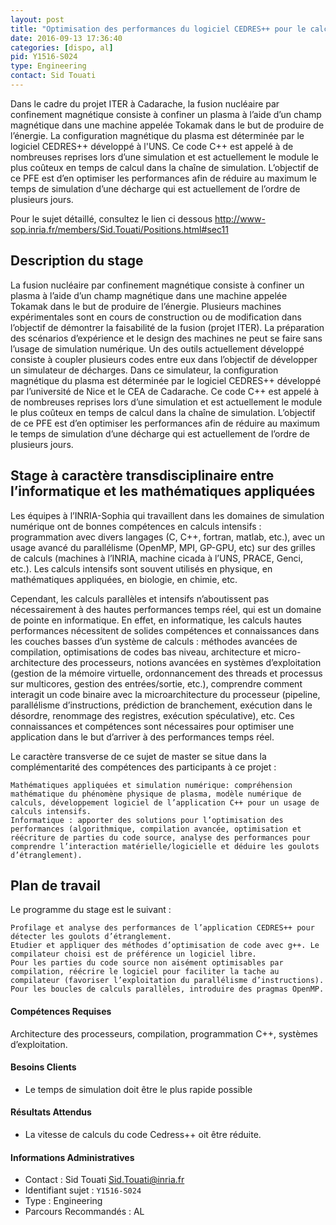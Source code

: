 ```yaml
---
layout: post
title: "Optimisation des performances du logiciel CEDRES++ pour le calcul de configuration d’équilibres dans les Tokamaks"
date: 2016-09-13 17:36:40
categories: [dispo, al]
pid: Y1516-S024
type: Engineering
contact: Sid Touati
---
```

       
Dans le cadre du projet ITER à Cadarache, la fusion nucléaire par confinement magnétique consiste à confiner un plasma à l’aide d’un champ magnétique dans une machine appelée Tokamak dans le but de produire de l’énergie. La configuration magnétique du plasma est déterminée par le logiciel CEDRES++ développé à l'UNS. Ce code C++ est appelé à de nombreuses reprises lors d’une simulation et est actuellement le module le plus coûteux en temps de calcul dans la chaîne de simulation. L’objectif de ce PFE est d’en optimiser les performances afin de réduire au maximum le temps de simulation d’une décharge qui est actuellement de l’ordre de plusieurs jours. 

Pour le sujet détaillé, consultez le lien ci dessous
http://www-sop.inria.fr/members/Sid.Touati/Positions.html#sec11

Description du stage
--------------------------
La fusion nucléaire par confinement magnétique consiste à confiner un plasma à l’aide d’un champ magnétique dans une machine appelée Tokamak dans le but de produire de l’énergie. Plusieurs machines expérimentales sont en cours de construction ou de modification dans l’objectif de démontrer la faisabilité de la fusion (projet ITER). La préparation des scénarios d’expérience et le design des machines ne peut se faire sans l’usage de simulation numérique. Un des outils actuellement développé consiste à coupler plusieurs codes entre eux dans l’objectif de développer un simulateur de décharges. Dans ce simulateur, la configuration magnétique du plasma est déterminée par le logiciel CEDRES++ développé par l’université de Nice et le CEA de Cadarache. Ce code C++ est appelé à de nombreuses reprises lors d’une simulation et est actuellement le module le plus coûteux en temps de calcul dans la chaîne de simulation. L’objectif de ce PFE est d’en optimiser les performances afin de réduire au maximum le temps de simulation d’une décharge qui est actuellement de l’ordre de plusieurs jours.

Stage à caractère transdisciplinaire entre l’informatique et les mathématiques appliquées
----------------------------------------
Les équipes à l’INRIA-Sophia qui travaillent dans les domaines de simulation numérique ont de bonnes compétences en calculs intensifs : programmation avec divers langages (C, C++, fortran, matlab, etc.), avec un usage avancé du parallélisme (OpenMP, MPI, GP-GPU, etc) sur des grilles de calculs (machines à l’INRIA, machine cicada à l’UNS, PRACE, Genci, etc.). Les calculs intensifs sont souvent utilisés en physique, en mathématiques appliquées, en biologie, en chimie, etc.

Cependant, les calculs parallèles et intensifs n’aboutissent pas nécessairement à des hautes performances temps réel, qui est un domaine de pointe en informatique. En effet, en informatique, les calculs hautes performances nécessitent de solides compétences et connaissances dans les couches basses d’un système de calculs : méthodes avancées de compilation, optimisations de codes bas niveau, architecture et micro-architecture des processeurs, notions avancées en systèmes d’exploitation (gestion de la mémoire virtuelle, ordonnancement des threads et processus sur multicores, gestion des entrées/sortie, etc.), comprendre comment interagit un code binaire avec la microarchitecture du processeur (pipeline, parallélisme d’instructions, prédiction de branchement, exécution dans le désordre, renommage des registres, exécution spéculative), etc. Ces connaissances et compétences sont nécessaires pour optimiser une application dans le but d’arriver à des performances temps réel.

Le caractère transverse de ce sujet de master se situe dans la complémentarité des compétences des participants à ce projet :

    Mathématiques appliquées et simulation numérique: compréhension mathématique du phénomène physique de plasma, modèle numérique de calculs, développement logiciel de l’application C++ pour un usage de calculs intensifs.
    Informatique : apporter des solutions pour l’optimisation des performances (algorithmique, compilation avancée, optimisation et réécriture de parties du code source, analyse des performances pour comprendre l’interaction matérielle/logicielle et déduire les goulots d’étranglement). 

Plan de travail
----------------------
Le programme du stage est le suivant :

    Profilage et analyse des performances de l’application CEDRES++ pour détecter les goulots d’étranglement.
    Etudier et appliquer des méthodes d’optimisation de code avec g++. Le compilateur choisi est de préférence un logiciel libre.
    Pour les parties du code source non aisément optimisables par compilation, réécrire le logiciel pour faciliter la tache au compilateur (favoriser l’exploitation du parallélisme d’instructions).
    Pour les boucles de calculs parallèles, introduire des pragmas OpenMP. 

#### Compétences Requises
Architecture des processeurs, compilation, programmation C++, systèmes d’exploitation. 


#### Besoins Clients
- Le temps de simulation doit être le plus rapide possible

#### Résultats Attendus
- La vitesse de calculs du code Cedress++ oit être réduite.
     

#### Informations Administratives
  * Contact : Sid Touati <Sid.Touati@inria.fr>
  * Identifiant sujet : `Y1516-S024`
  * Type : Engineering
  * Parcours Recommandés : AL
     
